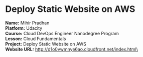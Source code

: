 # Deploy Static Website on AWS

**Name:**        Mihir Pradhan\
**Platform:**    Udacity\
**Course:**      Cloud DevOps Engineer Nanodegree Program\
**Lesson:**      Cloud Fundamentals\
**Project:**     Deploy Static Website on AWS\
**Website URL:** http://d1o0vwmnye6ao.cloudfront.net/index.html\
